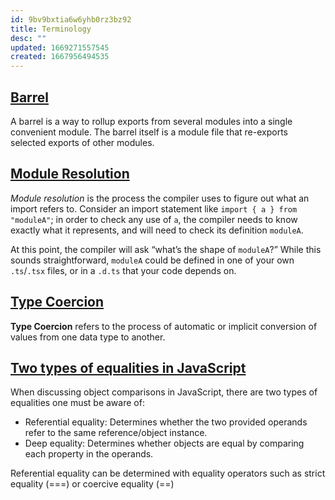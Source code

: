 ```yaml
---
id: 9bv9bxtia6w6yhb0rz3bz92
title: Terminology
desc: ""
updated: 1669271557545
created: 1667956494535
---
```


## [Barrel](https://basarat.gitbook.io/typescript/main-1/barrel)

A barrel is a way to rollup exports from several modules into a single convenient module. The barrel itself is a module file that re-exports selected exports of other modules.

## [Module Resolution](https://www.typescriptlang.org/docs/handbook/module-resolution.html)

_Module resolution_ is the process the compiler uses to figure out what an import refers to. Consider an import statement like `import { a } from "moduleA"`; in order to check any use of `a`, the compiler needs to know exactly what it represents, and will need to check its definition `moduleA`.

At this point, the compiler will ask “what’s the shape of `moduleA`?” While this sounds straightforward, `moduleA` could be defined in one of your own `.ts`/`.tsx` files, or in a `.d.ts` that your code depends on.

## [Type Coercion](https://www.geeksforgeeks.org/what-is-type-coercion-in-javascript/)

**Type Coercion** refers to the process of automatic or implicit conversion of values from one data type to another.

## [Two types of equalities in JavaScript](https://www.syncfusion.com/blogs/post/5-different-ways-to-deep-compare-javascript-objects.aspx#:~:text=Two%20types%20of%20equalities%20in%20JavaScript)

When discussing object comparisons in JavaScript, there are two types of equalities one must be aware of:

- Referential equality: Determines whether the two provided operands refer to the same reference/object instance.
- Deep equality: Determines whether objects are equal by comparing each property in the operands.

Referential equality can be determined with equality operators such as strict equality (===) or coercive equality (==)
